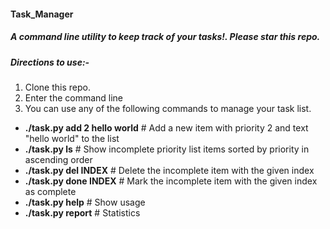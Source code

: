 #### Task_Manager

##### A command line utility to keep track of your tasks!. Please star this repo.

##### Directions to use:-

1. Clone this repo.
2. Enter the command line
3. You can use any of the following commands to manage your task list.

- **./task.py add 2 hello world**      # Add a new item with priority 2 and text \"hello world\" to the list
- **./task.py ls**              # Show incomplete priority list items sorted by priority in ascending order
- **./task.py del INDEX**             # Delete the incomplete item with the given index
- **./task.py done INDEX**            # Mark the incomplete item with the given index as complete
- **./task.py help**                 # Show usage
- **./task.py report**                # Statistics
